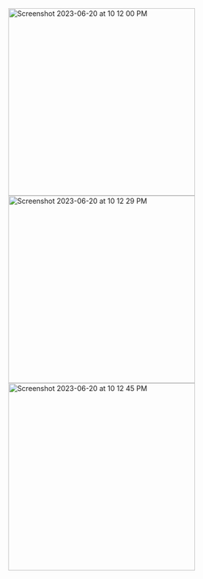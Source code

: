 <img width="375" alt="Screenshot 2023-06-20 at 10 12 00 PM" src="https://github.com/ArghoRoy92/Flutter_Product_Count/assets/41030992/8d91f7d4-5765-4705-a2fe-adfdc8327e35">
<img width="375" alt="Screenshot 2023-06-20 at 10 12 29 PM" src="https://github.com/ArghoRoy92/Flutter_Product_Count/assets/41030992/133dedef-1f21-4c46-a0e1-332dad0ca793">
<img width="375" alt="Screenshot 2023-06-20 at 10 12 45 PM" src="https://github.com/ArghoRoy92/Flutter_Product_Count/assets/41030992/ba039aad-647b-4695-8d63-8bafe3b9fd86">
